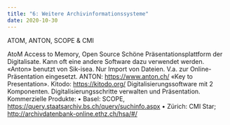 ```yaml
---
title: "6: Weitere Archivinformationssysteme"
date: 2020-10-30
---
```


ATOM, ANTON, SCOPE & CMI

AtoM Access to Memory, Open Source
Schöne Präsentationsplattform der Digitalisate. Kann oft eine andere Software dazu verwendet werden.
«Anton» benutzt von Sik-isea. Nur Import von Dateien. V.a. zur Online-Präsentation eingesetzt. 
ANTON: https://www.anton.ch/
«Key to Presentation». Kitodo: https://kitodo.org/
Digitalisierungssoftware  mit 2 Komponenten. Digitalisierungsschritte verwalten und Präsentation.
Kommerzielle Produkte:
•	Basel: SCOPE, https://query.staatsarchiv.bs.ch/query/suchinfo.aspx
•	Zürich: CMI Star; http://archivdatenbank-online.ethz.ch/hsa/#/
